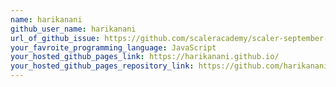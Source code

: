 ```yaml
---
name: harikanani
github_user_name: harikanani
url_of_github_issue: https://github.com/scaleracademy/scaler-september-open-source-challenge/issues/320
your_favroite_programming_language: JavaScript
your_hosted_github_pages_link: https://harikanani.github.io/
your_hosted_github_pages_repository_link: https://github.com/harikanani/harikanani.github.io
---
```

